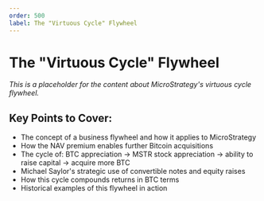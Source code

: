 ```yaml
---
order: 500
label: The "Virtuous Cycle" Flywheel
---
```


# The "Virtuous Cycle" Flywheel

_This is a placeholder for the content about MicroStrategy's virtuous cycle flywheel._

## Key Points to Cover:

- The concept of a business flywheel and how it applies to MicroStrategy
- How the NAV premium enables further Bitcoin acquisitions
- The cycle of: BTC appreciation → MSTR stock appreciation → ability to raise capital → acquire more BTC
- Michael Saylor's strategic use of convertible notes and equity raises
- How this cycle compounds returns in BTC terms
- Historical examples of this flywheel in action
